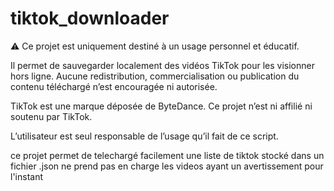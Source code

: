 # tiktok_downloader
⚠️ Ce projet est uniquement destiné à un usage personnel et éducatif.

Il permet de sauvegarder localement des vidéos TikTok pour les visionner hors ligne. 
Aucune redistribution, commercialisation ou publication du contenu téléchargé n’est encouragée ni autorisée.

TikTok est une marque déposée de ByteDance. Ce projet n’est ni affilié ni soutenu par TikTok.

L’utilisateur est seul responsable de l’usage qu’il fait de ce script.


ce projet permet de telechargé facilement une liste de tiktok stocké dans un fichier .json
ne prend pas en charge les videos ayant un avertissement pour l'instant
